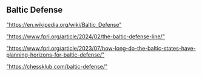 <h2>Baltic Defense</h2>
<p><a href="https://en.wikipedia.org/wiki/Baltic_Defense">"https://en.wikipedia.org/wiki/Baltic_Defense"</a></p>

<p><a href="https://www.fpri.org/article/2024/02/the-baltic-defense-line/">"https://www.fpri.org/article/2024/02/the-baltic-defense-line/"</a></p>

<p><a href="https://www.fpri.org/article/2023/07/how-long-do-the-baltic-states-have-planning-horizons-for-baltic-defense/">"https://www.fpri.org/article/2023/07/how-long-do-the-baltic-states-have-planning-horizons-for-baltic-defense/"</a></p>

<p><a href="https://chessklub.com/baltic-defense/">"https://chessklub.com/baltic-defense/"</a></p>

